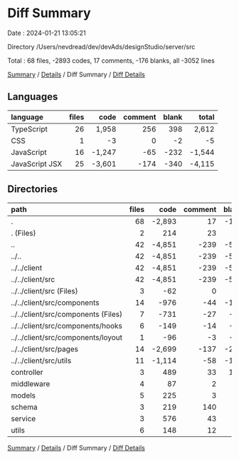 # Diff Summary

Date : 2024-01-21 13:05:21

Directory /Users/nevdread/dev/devAds/designStudio/server/src

Total : 68 files,  -2893 codes, 17 comments, -176 blanks, all -3052 lines

[Summary](results.md) / [Details](details.md) / Diff Summary / [Diff Details](diff-details.md)

## Languages
| language | files | code | comment | blank | total |
| :--- | ---: | ---: | ---: | ---: | ---: |
| TypeScript | 26 | 1,958 | 256 | 398 | 2,612 |
| CSS | 1 | -3 | 0 | -2 | -5 |
| JavaScript | 16 | -1,247 | -65 | -232 | -1,544 |
| JavaScript JSX | 25 | -3,601 | -174 | -340 | -4,115 |

## Directories
| path | files | code | comment | blank | total |
| :--- | ---: | ---: | ---: | ---: | ---: |
| . | 68 | -2,893 | 17 | -176 | -3,052 |
| . (Files) | 2 | 214 | 23 | 41 | 278 |
| .. | 42 | -4,851 | -239 | -574 | -5,664 |
| ../.. | 42 | -4,851 | -239 | -574 | -5,664 |
| ../../client | 42 | -4,851 | -239 | -574 | -5,664 |
| ../../client/src | 42 | -4,851 | -239 | -574 | -5,664 |
| ../../client/src (Files) | 3 | -62 | 0 | -7 | -69 |
| ../../client/src/components | 14 | -976 | -44 | -126 | -1,146 |
| ../../client/src/components (Files) | 7 | -731 | -27 | -57 | -815 |
| ../../client/src/components/hooks | 6 | -149 | -14 | -53 | -216 |
| ../../client/src/components/loyout | 1 | -96 | -3 | -16 | -115 |
| ../../client/src/pages | 14 | -2,699 | -137 | -249 | -3,085 |
| ../../client/src/utils | 11 | -1,114 | -58 | -192 | -1,364 |
| controller | 3 | 489 | 33 | 114 | 636 |
| middleware | 4 | 87 | 2 | 31 | 120 |
| models | 5 | 225 | 3 | 41 | 269 |
| schema | 3 | 219 | 140 | 42 | 401 |
| service | 3 | 576 | 43 | 94 | 713 |
| utils | 6 | 148 | 12 | 35 | 195 |

[Summary](results.md) / [Details](details.md) / Diff Summary / [Diff Details](diff-details.md)